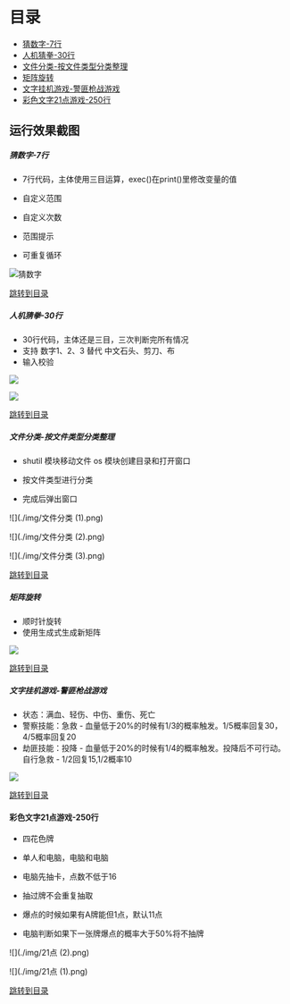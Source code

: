 # 目录

- <a href="#user-content-猜数字-7行  ">猜数字-7行 </a>
- <a href="#user-content-人机猜拳-30行  ">人机猜拳-30行 </a>
- <a href="#user-content-文件分类-按文件类型分类整理  ">文件分类-按文件类型分类整理 </a>
- <a href="#user-content-矩阵旋转  ">矩阵旋转 </a>
- <a href="#user-content-文字挂机游戏-警匪枪战游戏  ">文字挂机游戏-警匪枪战游戏 </a>
- <a href="#user-content-彩色文字21点游戏-250行  ">彩色文字21点游戏-250行 </a>





## 运行效果截图

##### 猜数字-7行

- 7行代码，主体使用三目运算，exec()在print()里修改变量的值

- 自定义范围
- 自定义次数
- 范围提示
- 可重复循环

![猜数字](./img/猜数字.png)





<a href="#user-content-目录 ">跳转到目录</a>



##### 人机猜拳-30行

- 30行代码，主体还是三目，三次判断完所有情况
- 支持 数字1、2、3 替代 中文石头、剪刀、布
- 输入校验

![](./img/猜拳1.png)



![](./img/猜拳2.png)





<a href="#user-content-目录 ">跳转到目录</a>



##### 文件分类-按文件类型分类整理

- shutil 模块移动文件 os 模块创建目录和打开窗口

- 按文件类型进行分类
- 完成后弹出窗口

![](./img/文件分类 (1).png)



![](./img/文件分类 (2).png)



![](./img/文件分类 (3).png)



<a href="#user-content-目录 ">跳转到目录</a>



##### 矩阵旋转

- 顺时针旋转
- 使用生成式生成新矩阵

![](./img/矩阵旋转.png)



<a href="#user-content-目录 ">跳转到目录</a>



##### 文字挂机游戏-警匪枪战游戏

- 状态：满血、轻伤、中伤、重伤、死亡
- 警察技能：急救 - 血量低于20%的时候有1/3的概率触发。1/5概率回复30，4/5概率回复20
- 劫匪技能：投降 - 血量低于20%的时候有1/4的概率触发。投降后不可行动。自行急救 - 1/2回复15,1/2概率10

![](./img/警匪.png)



<a href="#user-content-目录 ">跳转到目录</a>



#### 彩色文字21点游戏-250行

- 四花色牌

- 单人和电脑，电脑和电脑
- 电脑先抽卡，点数不低于16
- 抽过牌不会重复抽取
- 爆点的时候如果有A牌能但1点，默认11点
- 电脑判断如果下一张牌爆点的概率大于50%将不抽牌

![](./img/21点 (2).png)





![](./img/21点 (1).png)

<a href="#user-content-目录 ">跳转到目录</a>